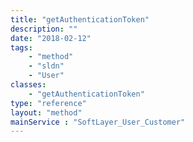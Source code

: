```yaml
---
title: "getAuthenticationToken"
description: ""
date: "2018-02-12"
tags:
    - "method"
    - "sldn"
    - "User"
classes:
    - "getAuthenticationToken"
type: "reference"
layout: "method"
mainService : "SoftLayer_User_Customer"
---
```

